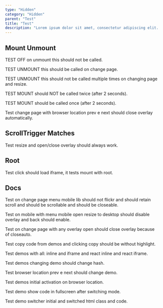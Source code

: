 ```yaml
---
type: "Hidden"
category: "Hidden"
parent: "Test"
title: "Test"
description: "Lorem ipsum dolor sit amet, consectetur adipiscing elit. Nunc tempus laoreet leo sit amet iaculis."
---
```


## Mount Unmount

TEST OFF on unmount this should not be called.

TEST UNMOUNT this should be called on change page.

TEST UNMOUNT this should not be called multiple times on changing page and resize.

TEST MOUNT should NOT be called twice (after 2 seconds).

TEST MOUNT should be called once (after 2 seconds).

Test change page with browser location prev e next should close overlay automatically.

<demo>
  <demoinline src="demos/hidden/test/mount-unmount">
  </demoinline>
</demo>

## ScrollTrigger Matches

Test resize and open/close overlay should always work.

<demo>
  <div class="gatsby_demo_item" data-iframe="demos/hidden/test/scrolltrigger-matches"></div>
</demo>

## Root

Test click should load iframe, it tests mount with root.

<demo>
  <demoinline src="demos/components/media/iframe-lazy">
  </demoinline>
</demo>

## Docs

Test on change page menu mobile lib should not flickr and should retain scroll and should be scrollable and should be closeable.

Test on mobile with menu mobile open resize to desktop should disable overlay and back should enable.

Test on change page with any overlay open should close overlay because of closeauto.

Test copy code from demos and clicking copy should be without highlight.

Test demos with all: inline and iframe and react inline and react iframe.

Test demos changing demo should change hash.

Test browser location prev e next should change demo.

Test demos initial activation on browser location.

Test demo show code in fullscreen after switching mode.

Test demo switcher initial and switched html class and code.
